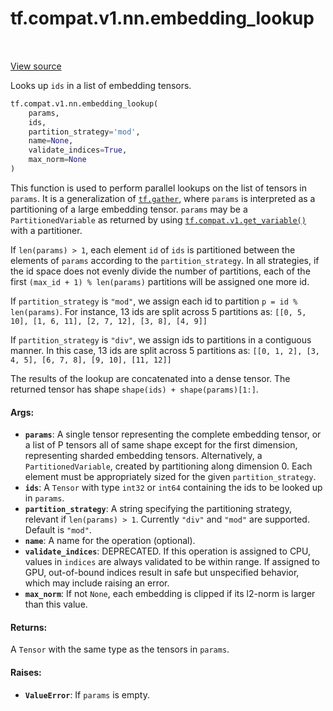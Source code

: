 <div itemscope itemtype="http://developers.google.com/ReferenceObject">
<meta itemprop="name" content="tf.compat.v1.nn.embedding_lookup" />
<meta itemprop="path" content="Stable" />
</div>

# tf.compat.v1.nn.embedding_lookup

<!-- Insert buttons -->

<table class="tfo-notebook-buttons tfo-api" align="left">
</table>

<a target="_blank" href="/code/stable/tensorflow/python/ops/embedding_ops.py">View source</a>



<!-- Start diff -->
Looks up `ids` in a list of embedding tensors.

``` python
tf.compat.v1.nn.embedding_lookup(
    params,
    ids,
    partition_strategy='mod',
    name=None,
    validate_indices=True,
    max_norm=None
)
```



<!-- Placeholder for "Used in" -->

This function is used to perform parallel lookups on the list of
tensors in `params`.  It is a generalization of
<a href="../../../../tf/gather.md"><code>tf.gather</code></a>, where `params` is
interpreted as a partitioning of a large embedding tensor.  `params` may be
a `PartitionedVariable` as returned by using <a href="../../../../tf/compat/v1/get_variable.md"><code>tf.compat.v1.get_variable()</code></a>
with a
partitioner.

If `len(params) > 1`, each element `id` of `ids` is partitioned between
the elements of `params` according to the `partition_strategy`.
In all strategies, if the id space does not evenly divide the number of
partitions, each of the first `(max_id + 1) % len(params)` partitions will
be assigned one more id.

If `partition_strategy` is `"mod"`, we assign each id to partition
`p = id % len(params)`. For instance,
13 ids are split across 5 partitions as:
`[[0, 5, 10], [1, 6, 11], [2, 7, 12], [3, 8], [4, 9]]`

If `partition_strategy` is `"div"`, we assign ids to partitions in a
contiguous manner. In this case, 13 ids are split across 5 partitions as:
`[[0, 1, 2], [3, 4, 5], [6, 7, 8], [9, 10], [11, 12]]`

The results of the lookup are concatenated into a dense
tensor. The returned tensor has shape `shape(ids) + shape(params)[1:]`.

#### Args:


* <b>`params`</b>: A single tensor representing the complete embedding tensor, or a
  list of P tensors all of same shape except for the first dimension,
  representing sharded embedding tensors.  Alternatively, a
  `PartitionedVariable`, created by partitioning along dimension 0. Each
  element must be appropriately sized for the given `partition_strategy`.
* <b>`ids`</b>: A `Tensor` with type `int32` or `int64` containing the ids to be looked
  up in `params`.
* <b>`partition_strategy`</b>: A string specifying the partitioning strategy, relevant
  if `len(params) > 1`. Currently `"div"` and `"mod"` are supported. Default
  is `"mod"`.
* <b>`name`</b>: A name for the operation (optional).
* <b>`validate_indices`</b>: DEPRECATED. If this operation is assigned to CPU, values
  in `indices` are always validated to be within range.  If assigned to GPU,
  out-of-bound indices result in safe but unspecified behavior, which may
  include raising an error.
* <b>`max_norm`</b>: If not `None`, each embedding is clipped if its l2-norm is larger
  than this value.


#### Returns:

A `Tensor` with the same type as the tensors in `params`.



#### Raises:


* <b>`ValueError`</b>: If `params` is empty.